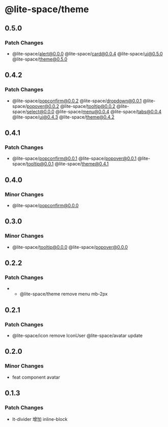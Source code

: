 # @lite-space/theme

## 0.5.0

### Patch Changes

- @lite-space/alert@0.0.0
  @lite-space/card@0.0.4
  @lite-space/ui@0.5.0
  @lite-space/theme@0.5.0

## 0.4.2

### Patch Changes

- @lite-space/popconfirm@0.0.2
  @lite-space/dropdown@0.0.1
  @lite-space/popover@0.0.2
  @lite-space/tooltip@0.0.2
  @lite-space/select@0.0.0
  @lite-space/menu@0.0.4
  @lite-space/tabs@0.0.4
  @lite-space/ui@0.4.3
  @lite-space/theme@0.4.2

## 0.4.1

### Patch Changes

- @lite-space/popconfirm@0.0.1
  @lite-space/popover@0.0.1
  @lite-space/tooltip@0.0.1
  @lite-space/theme@0.4.1

## 0.4.0

### Minor Changes

- @lite-space/popconfirm@0.0.0

## 0.3.0

### Minor Changes

- @lite-space/tooltip@0.0.0
  @lite-space/popover@0.0.0

## 0.2.2

### Patch Changes

- - @lite-space/theme remove menu mb-2px

## 0.2.1

### Patch Changes

- @lite-space/icon remove IconUser
  @lite-space/avatar update

## 0.2.0

### Minor Changes

- feat component avatar

## 0.1.3

### Patch Changes

- lt-divider 增加 inline-block

